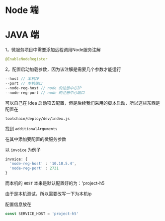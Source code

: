 # Node 端







# JAVA 端

1，微服务项目中需要添加远程调用Node服务注解

```java
@EnableNodeRegister
```

2，配置启动加载参数，因为该注解是需要几个参数才能运行

```java
--host // 本机IP
--port // 本机端口
--node-reg-host // node 的注册中心IP
--node-reg-port // node 的注册中心端口
```

可以自己在 Idea 启动项去配置，但是后续我们采用的脚本启动，所以这些东西是配置在

`toolchain/deploy/dev/index.js`

找到 `additionalArguments`

在其中添加要配置的微服务参数

以 `invoice` 为例子

```js
invoice: {
  'node-reg-host' : '10.10.5.4',
  'node-reg-port' : 2731
}
```



而本机的 `HOST` 本来是默认配置好的为：'project-h5

由于是本机测试，所以需要改写一下为本机ip 

配置信息放在

```javascript
const SERVICE_HOST = 'project-h5'
```

